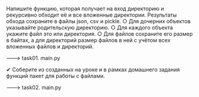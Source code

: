 Напишите функцию, которая получает на вход директорию и рекурсивно
обходит её и все вложенные директории. Результаты обхода сохраните в
файлы json, csv и pickle.
○ Для дочерних объектов указывайте родительскую директорию.
○ Для каждого объекта укажите файл это или директория.
○ Для файлов сохраните его размер в байтах, а для директорий размер
файлов в ней с учётом всех вложенных файлов и директорий.


---> task01. main.py

✔ Соберите из созданных на уроке и в рамках домашнего задания функций пакет для работы с файлами.

---> task02. main.py